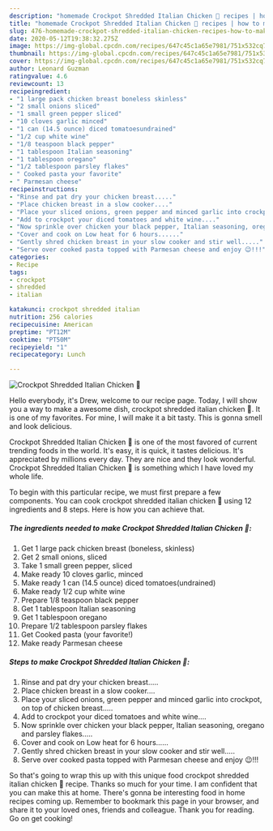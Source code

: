 ```yaml
---
description: "homemade Crockpot Shredded Italian Chicken 🐔 recipes | how to make good Crockpot Shredded Italian Chicken 🐔"
title: "homemade Crockpot Shredded Italian Chicken 🐔 recipes | how to make good Crockpot Shredded Italian Chicken 🐔"
slug: 476-homemade-crockpot-shredded-italian-chicken-recipes-how-to-make-good-crockpot-shredded-italian-chicken
date: 2020-05-12T19:38:32.275Z
image: https://img-global.cpcdn.com/recipes/647c45c1a65e7981/751x532cq70/crockpot-shredded-italian-chicken-🐔-recipe-main-photo.jpg
thumbnail: https://img-global.cpcdn.com/recipes/647c45c1a65e7981/751x532cq70/crockpot-shredded-italian-chicken-🐔-recipe-main-photo.jpg
cover: https://img-global.cpcdn.com/recipes/647c45c1a65e7981/751x532cq70/crockpot-shredded-italian-chicken-🐔-recipe-main-photo.jpg
author: Leonard Guzman
ratingvalue: 4.6
reviewcount: 13
recipeingredient:
- "1 large pack chicken breast boneless skinless"
- "2 small onions sliced"
- "1 small green pepper sliced"
- "10 cloves garlic minced"
- "1 can (14.5 ounce) diced tomatoesundrained"
- "1/2 cup white wine"
- "1/8 teaspoon black pepper"
- "1 tablespoon Italian seasoning"
- "1 tablespoon oregano"
- "1/2 tablespoon parsley flakes"
- " Cooked pasta your favorite"
- " Parmesan cheese"
recipeinstructions:
- "Rinse and pat dry your chicken breast....."
- "Place chicken breast in a slow cooker...."
- "Place your sliced onions, green pepper and minced garlic into crockpot, on top of chicken breast....."
- "Add to crockpot your diced tomatoes and white wine...."
- "Now sprinkle over chicken your black pepper, Italian seasoning, oregano and parsley flakes....."
- "Cover and cook on Low heat for 6 hours......"
- "Gently shred chicken breast in your slow cooker and stir well....."
- "Serve over cooked pasta topped with Parmesan cheese and enjoy 😉!!!"
categories:
- Recipe
tags:
- crockpot
- shredded
- italian

katakunci: crockpot shredded italian 
nutrition: 256 calories
recipecuisine: American
preptime: "PT12M"
cooktime: "PT50M"
recipeyield: "1"
recipecategory: Lunch

---
```



![Crockpot Shredded Italian Chicken 🐔](https://img-global.cpcdn.com/recipes/647c45c1a65e7981/751x532cq70/crockpot-shredded-italian-chicken-🐔-recipe-main-photo.jpg)

Hello everybody, it's Drew, welcome to our recipe page. Today, I will show you a way to make a awesome dish, crockpot shredded italian chicken 🐔. It is one of my favorites. For mine, I will make it a bit tasty. This is gonna smell and look delicious.



Crockpot Shredded Italian Chicken 🐔 is one of the most favored of current trending foods in the world. It's easy, it is quick, it tastes delicious. It's appreciated by millions every day. They are nice and they look wonderful. Crockpot Shredded Italian Chicken 🐔 is something which I have loved my whole life.


To begin with this particular recipe, we must first prepare a few components. You can cook crockpot shredded italian chicken 🐔 using 12 ingredients and 8 steps. Here is how you can achieve that.

<!--inarticleads1-->

##### The ingredients needed to make Crockpot Shredded Italian Chicken 🐔:

1. Get 1 large pack chicken breast (boneless, skinless)
1. Get 2 small onions, sliced
1. Take 1 small green pepper, sliced
1. Make ready 10 cloves garlic, minced
1. Make ready 1 can (14.5 ounce) diced tomatoes(undrained)
1. Make ready 1/2 cup white wine
1. Prepare 1/8 teaspoon black pepper
1. Get 1 tablespoon Italian seasoning
1. Get 1 tablespoon oregano
1. Prepare 1/2 tablespoon parsley flakes
1. Get  Cooked pasta (your favorite!)
1. Make ready  Parmesan cheese




<!--inarticleads2-->

##### Steps to make Crockpot Shredded Italian Chicken 🐔:

1. Rinse and pat dry your chicken breast.....
1. Place chicken breast in a slow cooker....
1. Place your sliced onions, green pepper and minced garlic into crockpot, on top of chicken breast.....
1. Add to crockpot your diced tomatoes and white wine....
1. Now sprinkle over chicken your black pepper, Italian seasoning, oregano and parsley flakes.....
1. Cover and cook on Low heat for 6 hours......
1. Gently shred chicken breast in your slow cooker and stir well.....
1. Serve over cooked pasta topped with Parmesan cheese and enjoy 😉!!!




So that's going to wrap this up with this unique food crockpot shredded italian chicken 🐔 recipe. Thanks so much for your time. I am confident that you can make this at home. There's gonna be interesting food in home recipes coming up. Remember to bookmark this page in your browser, and share it to your loved ones, friends and colleague. Thank you for reading. Go on get cooking!
